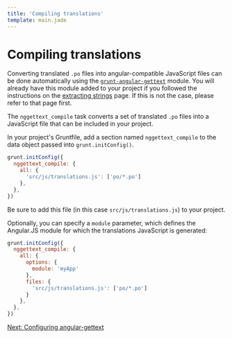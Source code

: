 ```yaml
---
title: 'Compiling translations'
template: main.jade
---
```


# Compiling translations

Converting translated `.po` files into angular-compatible JavaScript files can be done automatically using the [`grunt-angular-gettext`](https://github.com/rubenv/grunt-angular-gettext) module. You will already have this module added to your project if you followed the instructions on the [extracting strings](/dev-guide/extract/) page. If this is not the case, please refer to that page first.

The `nggettext_compile` task converts a set of translated `.po` files into a JavaScript file that can be included in your project.

In your project's Gruntfile, add a section named `nggettext_compile` to the data object passed into `grunt.initConfig()`.

```javascript
grunt.initConfig({
  nggettext_compile: {
    all: {
      'src/js/translations.js': ['po/*.po']
    },
  },
})
```

Be sure to add this file (in this case `src/js/translations.js`) to your project.

Optionally, you can specify a `module` parameter, which defines the Angular.JS module for which the translations JavaScript is generated:

```javascript
grunt.initConfig({
  nggettext_compile: {
    all: {
      options: {
        module: 'myApp'
      },
      files: {
        'src/js/translations.js': ['po/*.po']
      }
    },
  },
})
```

<a href="/dev-guide/configure/" class="btn btn-primary">Next: Configuring angular-gettext</a>
